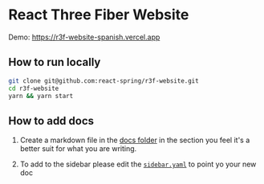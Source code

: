 # React Three Fiber Website

Demo: https://r3f-website-spanish.vercel.app

## How to run locally

```bash
git clone git@github.com:react-spring/r3f-website.git
cd r3f-website
yarn && yarn start
```

## How to add docs

1. Create a markdown file in the [docs folder](https://github.com/react-spring/r3f-website/tree/master/src/docs) in the section you feel it's a better suit for what you are writing.

2. To add to the sidebar please edit the [`sidebar.yaml`](https://github.com/react-spring/r3f-website/blob/master/src/config/sidebar.yml) to point yo your new doc

